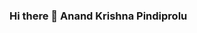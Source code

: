 ### Hi there 👋 Anand Krishna Pindiprolu

<!--
**anandkrishnapindiprolu/anandkrishnapindiprolu** is a ✨ _special_ ✨ repository because its `README.md` (this file) appears on your GitHub profile.

Here are some ideas to get you started:


- 🌱 I’m currently learning ... Full Stack Java
- 📫 How to reach me: ... anandakrishnapindiprolu5896@gmail.com
-->
